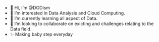 - 👋 Hi, I’m @DODism
- 👀 I’m interested in Data Analysis and Cloud Computing.
- 🌱 I’m currently learning all aspect of Data. 
- 💞️ I’m looking to collaborate on exicting and challenges relating to the Data field.
- ✨ Making baby step everyday

<!---
DODism/DODism is a ✨ special ✨ repository because its `README.md` (this file) appears on your GitHub profile.
You can click the Preview link to take a look at your changes.- 📫 How to reach me ...

--->
